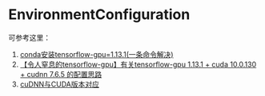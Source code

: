 # EnvironmentConfiguration

可参考这里：
1. [conda安装tensorflow-gpu=1.13.1(一条命令解决)](http://www.4k8k.xyz/article/Miracle_ps/119616113)
2. [【令人窒息的tensorflow-gpu】有关tensorflow-gpu 1.13.1 + cuda 10.0.130 + cudnn 7.6.5 的配置思路](https://blog.csdn.net/weixin_42721167/article/details/112547646)
3. [cuDNN与CUDA版本对应](https://tensorflow.google.cn/install/source_windows?hl=en#gpu)